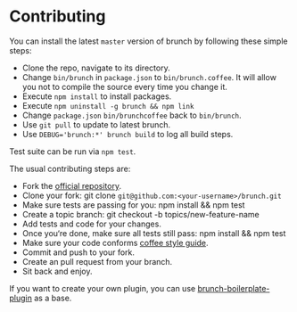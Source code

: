 # Contributing
You can install the latest `master` version of brunch by following these
simple steps:

* Clone the repo, navigate to its directory.
* Change `bin/brunch` in `package.json` to `bin/brunch.coffee`.
It will allow you not to compile the source every time you change it.
* Execute `npm install` to install packages.
* Execute `npm uninstall -g brunch && npm link`
* Change `package.json` `bin/brunchcoffee` back to `bin/brunch`.
* Use `git pull` to update to latest brunch.
* Use `DEBUG='brunch:*' brunch build` to log all build steps.

Test suite can be run via `npm test`.

The usual contributing steps are:

* Fork the [official repository](https://github.com/brunch/brunch).
* Clone your fork: git clone `git@github.com:<your-username>/brunch.git`
* Make sure tests are passing for you: npm install && npm test
* Create a topic branch: git checkout -b topics/new-feature-name
* Add tests and code for your changes.
* Once you‘re done, make sure all tests still pass: npm install && npm test
* Make sure your code conforms [coffee style guide](https://github.com/paulmillr/code-style-guides#coffeescript).
* Commit and push to your fork.
* Create an pull request from your branch.
* Sit back and enjoy.

If you want to create your own plugin, you can use
[brunch-boilerplate-plugin](https://github.com/brunch/brunch-boilerplate-plugin)
as a base.
